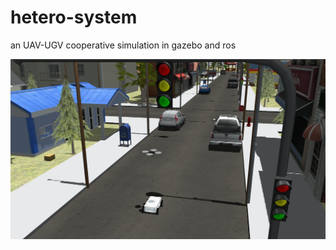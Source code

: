 # hetero-system
an UAV-UGV cooperative simulation in gazebo and ros

![image](https://github.com/Zhiozhio/hetero-system/blob/master/overview.jpg)
